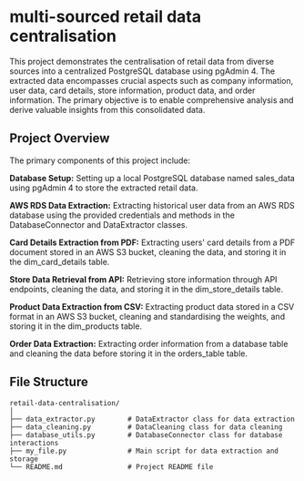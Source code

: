 # multi-sourced retail data centralisation

This project demonstrates the centralisation of retail data from diverse sources into a centralized PostgreSQL database using pgAdmin 4. The extracted data encompasses crucial aspects such as company information, user data, card details, store information, product data, and order information. The primary objective is to enable comprehensive analysis and derive valuable insights from this consolidated data.

## Project Overview
The primary components of this project include:

__Database Setup:__ Setting up a local PostgreSQL database named sales_data using pgAdmin 4 to store the extracted retail data.

__AWS RDS Data Extraction:__ Extracting historical user data from an AWS RDS database using the provided credentials and methods in the DatabaseConnector and DataExtractor classes.

__Card Details Extraction from PDF:__ Extracting users' card details from a PDF document stored in an AWS S3 bucket, cleaning the data, and storing it in the dim_card_details table.

__Store Data Retrieval from API:__ Retrieving store information through API endpoints, cleaning the data, and storing it in the dim_store_details table.

__Product Data Extraction from CSV:__ Extracting product data stored in a CSV format in an AWS S3 bucket, cleaning and standardising the weights, and storing it in the dim_products table.

__Order Data Extraction:__ Extracting order information from a database table and cleaning the data before storing it in the orders_table table.


## File Structure
```
retail-data-centralisation/
│
├── data_extractor.py        # DataExtractor class for data extraction
├── data_cleaning.py         # DataCleaning class for data cleaning
├── database_utils.py        # DatabaseConnector class for database interactions
├── my_file.py               # Main script for data extraction and storage
└── README.md                # Project README file
```
